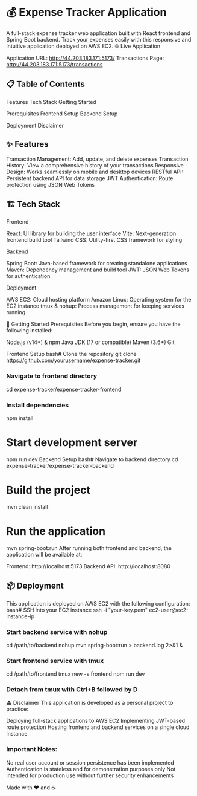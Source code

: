 # 💰 Expense Tracker Application

A full-stack expense tracker web application built with React frontend and Spring Boot backend. Track your expenses easily with this responsive and intuitive application deployed on AWS EC2.
🌐 Live Application

Application URL: http://44.203.183.171:5173/
Transactions Page: http://44.203.183.171:5173/transactions

## 📋 Table of Contents

Features
Tech Stack
Getting Started

Prerequisites
Frontend Setup
Backend Setup


Deployment
Disclaimer

## ✨ Features

Transaction Management: Add, update, and delete expenses
Transaction History: View a comprehensive history of your transactions
Responsive Design: Works seamlessly on mobile and desktop devices
RESTful API: Persistent backend API for data storage
JWT Authentication: Route protection using JSON Web Tokens

## 🏗️ Tech Stack
Frontend

React: UI library for building the user interface
Vite: Next-generation frontend build tool
Tailwind CSS: Utility-first CSS framework for styling

Backend

Spring Boot: Java-based framework for creating standalone applications
Maven: Dependency management and build tool
JWT: JSON Web Tokens for authentication

Deployment

AWS EC2: Cloud hosting platform
Amazon Linux: Operating system for the EC2 instance
tmux & nohup: Process management for keeping services running

🚀 Getting Started
Prerequisites
Before you begin, ensure you have the following installed:

Node.js (v14+) & npm
Java JDK (17 or compatible)
Maven (3.6+)
Git

Frontend Setup
bash# Clone the repository
git clone https://github.com/yourusername/expense-tracker.git

### Navigate to frontend directory
cd expense-tracker/expense-tracker-frontend

### Install dependencies
npm install

# Start development server
npm run dev
Backend Setup
bash# Navigate to backend directory
cd expense-tracker/expense-tracker-backend

# Build the project
mvn clean install

# Run the application
mvn spring-boot:run
After running both frontend and backend, the application will be available at:

Frontend: http://localhost:5173
Backend API: http://localhost:8080

## 📦 Deployment
This application is deployed on AWS EC2 with the following configuration:
bash# SSH into your EC2 instance
ssh -i "your-key.pem" ec2-user@ec2-instance-ip

### Start backend service with nohup
cd /path/to/backend
nohup mvn spring-boot:run > backend.log 2>&1 &

### Start frontend service with tmux
cd /path/to/frontend
tmux new -s frontend
npm run dev
### Detach from tmux with Ctrl+B followed by D
⚠ Disclaimer
This application is developed as a personal project to practice:

Deploying full-stack applications to AWS EC2
Implementing JWT-based route protection
Hosting frontend and backend services on a single cloud instance

### Important Notes:

No real user account or session persistence has been implemented
Authentication is stateless and for demonstration purposes only
Not intended for production use without further security enhancements




Made with ❤️ and ☕
